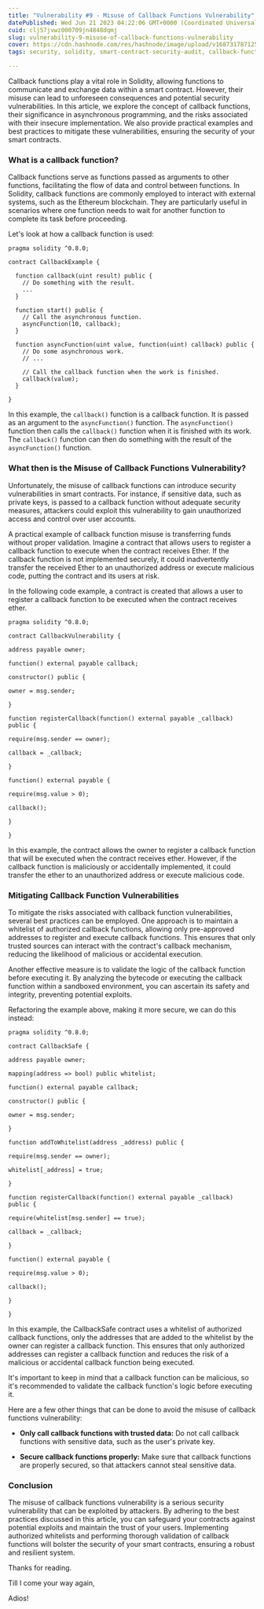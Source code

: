 ```yaml
---
title: "Vulnerability #9 - Misuse of Callback Functions Vulnerability"
datePublished: Wed Jun 21 2023 04:22:06 GMT+0000 (Coordinated Universal Time)
cuid: clj57jvwz000709jn4848dqmj
slug: vulnerability-9-misuse-of-callback-functions-vulnerability
cover: https://cdn.hashnode.com/res/hashnode/image/upload/v1687317871258/1ae8345d-d186-439b-87cb-ae810a149c5c.png
tags: security, solidity, smart-contract-security-audit, callback-functions

---
```


Callback functions play a vital role in Solidity, allowing functions to communicate and exchange data within a smart contract. However, their misuse can lead to unforeseen consequences and potential security vulnerabilities. In this article, we explore the concept of callback functions, their significance in asynchronous programming, and the risks associated with their insecure implementation. We also provide practical examples and best practices to mitigate these vulnerabilities, ensuring the security of your smart contracts.

### What is a callback function?

Callback functions serve as functions passed as arguments to other functions, facilitating the flow of data and control between functions. In Solidity, callback functions are commonly employed to interact with external systems, such as the Ethereum blockchain. They are particularly useful in scenarios where one function needs to wait for another function to complete its task before proceeding.

Let's look at how a callback function is used:

```solidity
pragma solidity ^0.8.0;

contract CallbackExample {

  function callback(uint result) public {
    // Do something with the result.
    ...
  }

  function start() public {
    // Call the asynchronous function.
    asyncFunction(10, callback);
  }

  function asyncFunction(uint value, function(uint) callback) public {
    // Do some asynchronous work.
    // ...

    // Call the callback function when the work is finished.
    callback(value);
  }

}
```

In this example, the `callback()` function is a callback function. It is passed as an argument to the `asyncFunction()` function. The `asyncFunction()` function then calls the `callback()` function when it is finished with its work. The `callback()` function can then do something with the result of the `asyncFunction()` function.

### What then is the Misuse of Callback Functions Vulnerability?

Unfortunately, the misuse of callback functions can introduce security vulnerabilities in smart contracts. For instance, if sensitive data, such as private keys, is passed to a callback function without adequate security measures, attackers could exploit this vulnerability to gain unauthorized access and control over user accounts.

A practical example of callback function misuse is transferring funds without proper validation. Imagine a contract that allows users to register a callback function to execute when the contract receives Ether. If the callback function is not implemented securely, it could inadvertently transfer the received Ether to an unauthorized address or execute malicious code, putting the contract and its users at risk.

In the following code example, a contract is created that allows a user to register a callback function to be executed when the contract receives ether.

```solidity
pragma solidity ^0.8.0;

contract CallbackVulnerability {

address payable owner;

function() external payable callback;

constructor() public {

owner = msg.sender;

}

function registerCallback(function() external payable _callback) public {

require(msg.sender == owner);

callback = _callback;

}

function() external payable {

require(msg.value > 0);

callback();

}

}
```

In this example, the contract allows the owner to register a callback function that will be executed when the contract receives ether. However, if the callback function is maliciously or accidentally implemented, it could transfer the ether to an unauthorized address or execute malicious code.

### Mitigating Callback Function Vulnerabilities

To mitigate the risks associated with callback function vulnerabilities, several best practices can be employed. One approach is to maintain a whitelist of authorized callback functions, allowing only pre-approved addresses to register and execute callback functions. This ensures that only trusted sources can interact with the contract's callback mechanism, reducing the likelihood of malicious or accidental execution.

Another effective measure is to validate the logic of the callback function before executing it. By analyzing the bytecode or executing the callback function within a sandboxed environment, you can ascertain its safety and integrity, preventing potential exploits.

Refactoring the example above, making it more secure, we can do this instead:

```solidity
pragma solidity ^0.8.0;

contract CallbackSafe {

address payable owner;

mapping(address => bool) public whitelist;

function() external payable callback;

constructor() public {

owner = msg.sender;

}

function addToWhitelist(address _address) public {

require(msg.sender == owner);

whitelist[_address] = true;

}

function registerCallback(function() external payable _callback) public {

require(whitelist[msg.sender] == true);

callback = _callback;

}

function() external payable {

require(msg.value > 0);

callback();

}

}
```

In this example, the CallbackSafe contract uses a whitelist of authorized callback functions, only the addresses that are added to the whitelist by the owner can register a callback function. This ensures that only authorized addresses can register a callback function and reduces the risk of a malicious or accidental callback function being executed.

It's important to keep in mind that a callback function can be malicious, so it's recommended to validate the callback function's logic before executing it.

Here are a few other things that can be done to avoid the misuse of callback functions vulnerability:

* **Only call callback functions with trusted data:** Do not call callback functions with sensitive data, such as the user's private key.
    
* **Secure callback functions properly:** Make sure that callback functions are properly secured, so that attackers cannot steal sensitive data.
    

### **Conclusion**

The misuse of callback functions vulnerability is a serious security vulnerability that can be exploited by attackers. By adhering to the best practices discussed in this article, you can safeguard your contracts against potential exploits and maintain the trust of your users. Implementing authorized whitelists and performing thorough validation of callback functions will bolster the security of your smart contracts, ensuring a robust and resilient system.

Thanks for reading.

Till I come your way again,

Adios!